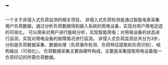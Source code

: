 # -
一个关于非侵入式负荷监测的相关项目。
非侵入式负荷检测是通过智能电表采集用户负荷数据，通过分析负荷数据得到接入系统的用电设备，实现对用户用电足迹的可视化。
可以用来对用户进行能耗分析，实现智能用电；对用电设备的状态进行监测，实现对用电设备的故障情况进行监测。
非侵入式负荷监测总共分为3步，分别是负荷数据采集，数据处理（负荷事件检测、负荷特征提取和负荷识别）、结构输出（可视化）。
负荷数据采集主要由硬件构成，主要是采集提取用电设备独一负荷印记的所需负荷数据。
